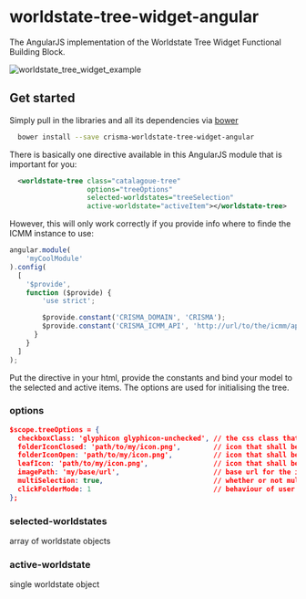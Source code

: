 worldstate-tree-widget-angular
==============================

The AngularJS implementation of the Worldstate Tree Widget Functional Building Block.

![worldstate_tree_widget_example](https://f.cloud.github.com/assets/1785245/2498920/b8d69a0e-b34d-11e3-95be-7a1493b41f23.png)

## Get started

Simply pull in the libraries and all its dependencies via [bower](http://bower.io/)

```sh
  bower install --save crisma-worldstate-tree-widget-angular
```

There is basically one directive available in this AngularJS module that is important for you:

```xml
  <worldstate-tree class="catalagoue-tree"
                   options="treeOptions"
                   selected-worldstates="treeSelection"
                   active-worldstate="activeItem"></worldstate-tree>
```

However, this will only work correctly if you provide info where to finde the ICMM instance to use:

```javascript
angular.module(
    'myCoolModule'
).config(
  [
    '$provide',
    function ($provide) {
        'use strict';

        $provide.constant('CRISMA_DOMAIN', 'CRISMA');                       // the name of the CRISMA domain to use
        $provide.constant('CRISMA_ICMM_API', 'http://url/to/the/icmm/api'); // the url to the API of the ICMM instance to use
      }
    }
  ]
);

```

Put the directive in your html, provide the constants and bind your model to the selected and active items. The options are used for initialising the tree.

### options
```json
$scope.treeOptions = {
  checkboxClass: 'glyphicon glyphicon-unchecked', // the css class that shall be used for the checkbox (if rendered)
  folderIconClosed: 'path/to/my/icon.png',        // icon that shall be used if a folder in the tree is closed (not expanded), relative to imagePath
  folderIconOpen: 'path/to/my/icon.png',          // icon that shall be used if a folder in the tree is opened (expanded), relative to imagePath
  leafIcon: 'path/to/my/icon.png',                // icon that shall be used for a leaf in the tree (node without children), relative to imagePath
  imagePath: 'my/base/url',                       // base url for the images
  multiSelection: true,                           // whether or not multiple nodes may be selected, true or false
  clickFolderMode: 1                              // behaviour of user click on folder, 1 = toggle node active state only, 2 = toggle node active and selected state, 3 = toggle node selected state only
};
```
### selected-worldstates
array of worldstate objects

### active-worldstate
single worldstate object
